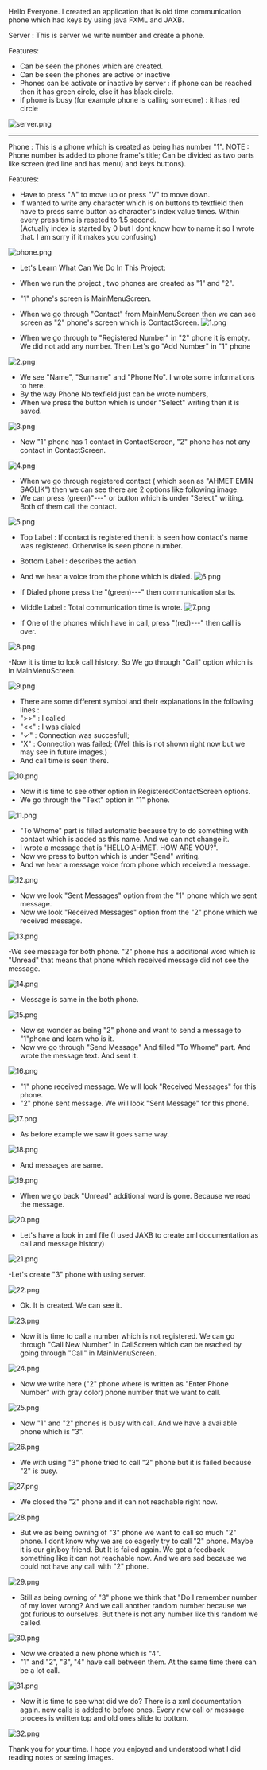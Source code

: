 
Hello Everyone. I created an application that is old time communication phone which had keys by using java FXML and JAXB. 

Server : 
This is server we write number and create a phone.

Features:
- Can be seen the phones which are created.
- Can be seen the phones are active or inactive
- Phones can be activate or inactive  by server  : if phone can be reached then it has green circle, else it has black circle.
- if phone is busy (for example phone is calling someone) : it has red circle

![server.png](https://github.com/AhmetEminSaglik/PhoneProject_2/blob/master/Images%20from%20Application/server.png) 

<hr/>
Phone :
This is a phone which is created as being has number  "1".
NOTE :  Phone number is added to phone frame's title;
Can be divided as two parts  like screen (red  line and has menu) and keys buttons).

Features: 
- Have to press "Ʌ" to move up or press "V" to move down.
- If wanted to write any character which is on buttons to textfield then have to press same button as character's index value times. Within every press time is reseted to 1.5 second.
 <br/>(Actually index is started by 0  but I dont know how to name it so I wrote that. I am sorry if it makes you confusing)
 
![phone.png](https://github.com/AhmetEminSaglik/PhoneProject_2/blob/master/Images%20from%20Application/phone.png) 


- Let's Learn What Can We Do In This Project: 
- When we run the project , two phones are created as "1" and "2".
- "1" phone's screen  is MainMenuScreen.
- When we go through  "Contact" from MainMenuScreen then we can see screen as "2" phone's screen which is ContactScreen.
![1.png](https://github.com/AhmetEminSaglik/PhoneProject_2/blob/master/Images%20from%20Application/1.png)


- When we go through to "Registered Number" in "2" phone it is empty. We did not add any number. Then Let's go "Add Number"  in "1" phone

![2.png](https://github.com/AhmetEminSaglik/PhoneProject_2/blob/master/Images%20from%20Application/2.png)


- We see "Name", "Surname" and "Phone No". I wrote some informations to here. 
- By the way Phone No texfield just can be wrote numbers,
- When we press the button which is under "Select" writing then it is saved.

![3.png](https://github.com/AhmetEminSaglik/PhoneProject_2/blob/master/Images%20from%20Application/3.png)


- Now "1" phone has 1 contact in ContactScreen, "2" phone has not any contact in ContactScreen.
 
![4.png](https://github.com/AhmetEminSaglik/PhoneProject_2/blob/master/Images%20from%20Application/4.png)


- When we go through registered contact ( which seen as "AHMET EMIN SAGLIK") then we can see there are 2 options like following image.
- We can press  (green)"---" or button which is under "Select" writing. Both of them call the contact.

![5.png](https://github.com/AhmetEminSaglik/PhoneProject_2/blob/master/Images%20from%20Application/5.png)


- Top Label : If contact is registered then it is seen how contact's name was registered. Otherwise is seen phone number.
- Bottom Label : describes the action.
- And we hear a  voice from the phone which is dialed.
![6.png](https://github.com/AhmetEminSaglik/PhoneProject_2/blob/master/Images%20from%20Application/6.png)


- If Dialed phone press the "(green)---" then communication starts. 
- Middle Label : Total communication time is wrote.
![7.png](https://github.com/AhmetEminSaglik/PhoneProject_2/blob/master/Images%20from%20Application/7.png)


- If One of the phones which have in call,  press "(red)---" then call is over.

![8.png](https://github.com/AhmetEminSaglik/PhoneProject_2/blob/master/Images%20from%20Application/8.png)


-Now it is time to look call history. So We go through "Call" option which is in MainMenuScreen.

![9.png](https://github.com/AhmetEminSaglik/PhoneProject_2/blob/master/Images%20from%20Application/9.png)


- There are some different symbol and their explanations in the following lines :
-   ">>"  : I called 
-   "<<"  : I was dialed
-   "✓"  : Connection was succesfull;
-   "X"  : Connection was failed; (Well this is not shown right now but we may see in future images.)
-    And call time is seen there.

![10.png](https://github.com/AhmetEminSaglik/PhoneProject_2/blob/master/Images%20from%20Application/10.png)


- Now it is time to see other option in RegisteredContactScreen options.
- We go through the "Text" option in "1" phone.

![11.png](https://github.com/AhmetEminSaglik/PhoneProject_2/blob/master/Images%20from%20Application/11.png)


- "To Whome" part is filled automatic because try to do something  with contact which is added as this name. And we can not change it.
- I wrote a message that is "HELLO AHMET. HOW ARE YOU?".
- Now we press to  button which is under "Send" writing. 
- And we hear a message voice from phone which received a message.

![12.png](https://github.com/AhmetEminSaglik/PhoneProject_2/blob/master/Images%20from%20Application/12.png)


- Now we look "Sent Messages" option from the "1" phone which we sent message.
- Now we look "Received Messages" option from the "2" phone which we received message.

![13.png](https://github.com/AhmetEminSaglik/PhoneProject_2/blob/master/Images%20from%20Application/13.png)


-We see message for both phone. "2" phone has a additional word which is "Unread" that means that  phone which received message did not see the message.

![14.png](https://github.com/AhmetEminSaglik/PhoneProject_2/blob/master/Images%20from%20Application/14.png)


- Message is same in the both phone.

![15.png](https://github.com/AhmetEminSaglik/PhoneProject_2/blob/master/Images%20from%20Application/15.png)


- Now se wonder as being "2" phone and want to send a message to "1"phone and learn who is it.
- Now we go through "Send Message" And filled "To Whome" part. And wrote the message text. And sent it.

![16.png](https://github.com/AhmetEminSaglik/PhoneProject_2/blob/master/Images%20from%20Application/16.png)

- "1" phone received message. We will look "Received Messages" for this phone.
- "2" phone sent message. We will look "Sent Message" for this phone.

![17.png](https://github.com/AhmetEminSaglik/PhoneProject_2/blob/master/Images%20from%20Application/17.png)


- As before example we saw it goes same way.

![18.png](https://github.com/AhmetEminSaglik/PhoneProject_2/blob/master/Images%20from%20Application/18.png)


- And messages are same.

![19.png](https://github.com/AhmetEminSaglik/PhoneProject_2/blob/master/Images%20from%20Application/19.png)


- When we go back "Unread" additional word is gone. Because we read the message.

![20.png](https://github.com/AhmetEminSaglik/PhoneProject_2/blob/master/Images%20from%20Application/20.png)


- Let's have a look in xml file (I used JAXB to create xml documentation as call and message history)

![21.png](https://github.com/AhmetEminSaglik/PhoneProject_2/blob/master/Images%20from%20Application/21.png)


-Let's create "3" phone  with using server.

![22.png](https://github.com/AhmetEminSaglik/PhoneProject_2/blob/master/Images%20from%20Application/22.png)


- Ok. It is created. We can see it.

![23.png](https://github.com/AhmetEminSaglik/PhoneProject_2/blob/master/Images%20from%20Application/23.png)


- Now it is time to call a number which is not registered. We can go through  "Call New Number" in CallScreen which can be reached by going through "Call" in MainMenuScreen.

![24.png](https://github.com/AhmetEminSaglik/PhoneProject_2/blob/master/Images%20from%20Application/23.png)


- Now we write here ("2" phone where is written as "Enter Phone Number" with gray color) phone number that we want to call. 

![25.png](https://github.com/AhmetEminSaglik/PhoneProject_2/blob/master/Images%20from%20Application/25.png)


- Now  "1" and "2" phones is busy  with call. And we have a available phone which is "3".

![26.png](https://github.com/AhmetEminSaglik/PhoneProject_2/blob/master/Images%20from%20Application/26.png)


- We  with using "3" phone  tried to call "2" phone  but it is failed because "2" is busy.

![27.png](https://github.com/AhmetEminSaglik/PhoneProject_2/blob/master/Images%20from%20Application/27.png)


- We closed the "2" phone  and it can not reachable right now.

![28.png](https://github.com/AhmetEminSaglik/PhoneProject_2/blob/master/Images%20from%20Application/28.png)


- But we as being owning of "3" phone we want to call so much "2" phone. I dont know why we are so eagerly try to call "2" phone. Maybe it is our gir/boy friend. But It is failed again. We got a feedback something like it can not reachable now. And we are sad because we could not have  any call with "2" phone. 

![29.png](https://github.com/AhmetEminSaglik/PhoneProject_2/blob/master/Images%20from%20Application/29.png)


- Still as being owning of "3" phone we think that "Do I remember number of my lover wrong? And we call another random  number  because we got furious to  ourselves.  But there is not any number like this random we called.

![30.png](https://github.com/AhmetEminSaglik/PhoneProject_2/blob/master/Images%20from%20Application/30.png)


- Now we created  a new phone which is "4".
- "1" and "2", "3", "4" have call between them. At the same time there can be  a lot call.

![31.png](https://github.com/AhmetEminSaglik/PhoneProject_2/blob/master/Images%20from%20Application/31.png)


- Now it is time to see what did we do? There is a  xml documentation again. new calls is added to before ones. Every new call or message procees is written top and old ones  slide to bottom.

![32.png](https://github.com/AhmetEminSaglik/PhoneProject_2/blob/master/Images%20from%20Application/32.png)

Thank you for your time. I hope you enjoyed and understood what I did reading notes or seeing images.















